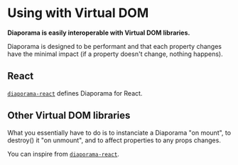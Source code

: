 # Using with Virtual DOM

**Diaporama is easily interoperable with Virtual DOM libraries.**

Diaporama is designed to be performant and that each property changes have the minimal impact (if a property doesn't change, nothing happens).


## React

[`diaporama-react`](https://github.com/gre/diaporama-react) defines Diaporama for React.

## Other Virtual DOM libraries

What you essentially have to do is to instanciate a Diaporama "on mount", to destroy() it "on unmount", and to affect properties to any props changes.

You can inspire from [`diaporama-react`](https://github.com/gre/diaporama-react).
